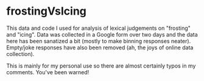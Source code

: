 # frostingVsIcing

This data and code I used for analysis of lexical judgements on "frosting" and "icing". Data was collected in a Google form over two days and the data here has been sanatized a bit (mostly to make binning responses neater). Empty/joke responses have also been removed (ah, the joys of online data collection). 

This is mainly for my personal use so there are almost certainly typos in my comments. You've been warned!
